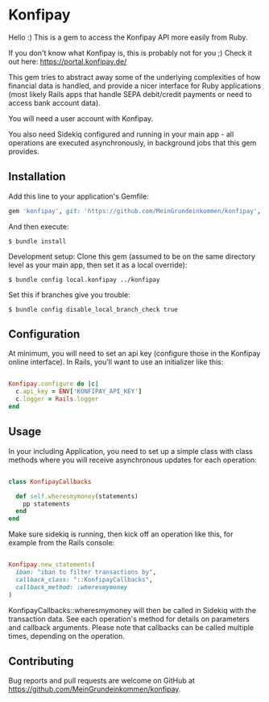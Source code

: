 # Konfipay

Hello :) This is a gem to access the Konfipay API more easily from Ruby.

If you don't know what Konfipay is, this is probably not for you ;) Check it out here: https://portal.konfipay.de/

This gem tries to abstract away some of the underlying complexities of how financial data is handled, and provide a nicer interface for Ruby applications (most likely Rails apps that handle SEPA debit/credit payments or need to access bank account data).

You will need a user account with Konfipay.

You also need Sidekiq configured and running in your main app - all operations are executed asynchronously, in background jobs that this gem provides.

## Installation

Add this line to your application's Gemfile:

```ruby
gem 'konfipay', git: 'https://github.com/MeinGrundeinkommen/konfipay', branch: 'main'
```

And then execute:

    $ bundle install

Development setup: Clone this gem (assumed to be on the same directory level as your main app, then set it as a local override):

    $ bundle config local.konfipay ../konfipay

Set this if branches give you trouble:

    $ bundle config disable_local_branch_check true

## Configuration

At minimum, you will need to set an api key (configure those in the Konfipay online interface).
In Rails, you'll want to use an initializer like this:

```ruby

Konfipay.configure do |c|
  c.api_key = ENV['KONFIPAY_API_KEY']
  c.logger = Rails.logger
end

```

## Usage

In your including Application, you need to set up a simple class with class methods where you will receive asynchronous updates for each operation:

```ruby

class KonfipayCallbacks

  def self.wheresmymoney(statements)
    pp statements
  end
end

```

Make sure sidekiq is running, then kick off an operation like this, for example from the Rails console:
```ruby

Konfipay.new_statements(
  iban: "iban to filter transactions by",
  callback_class: "::KonfipayCallbacks",
  callback_method: :wheresmymoney
)

```
KonfipayCallbacks::wheresmymoney will then be called in Sidekiq with the transaction data.
See each operation's method for details on parameters and callback arguments.
Please note that callbacks can be called multiple times, depending on the operation.

## Contributing

Bug reports and pull requests are welcome on GitHub at https://github.com/MeinGrundeinkommen/konfipay.

